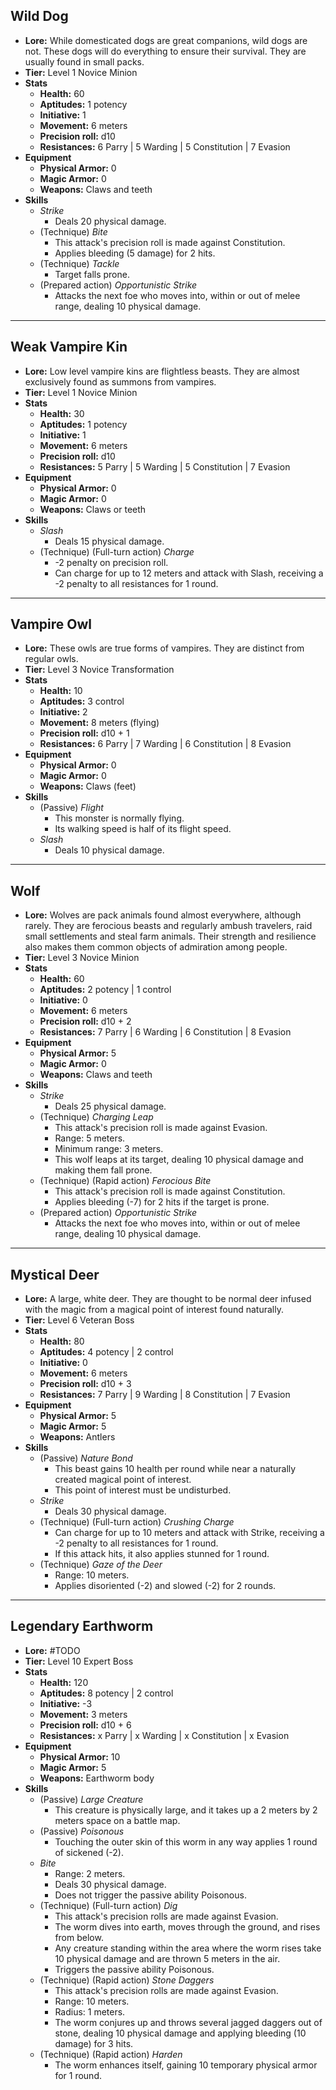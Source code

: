 ## Wild Dog
+ **Lore:** While domesticated dogs are great companions, wild dogs are not. These dogs will do everything to ensure their survival. They are usually found in small packs.
+ **Tier:** Level 1 Novice Minion
+ **Stats**
	+ **Health:** 60 
	+ **Aptitudes:** 1 potency
	+ **Initiative:** 1
	+ **Movement:** 6 meters
	+ **Precision roll:** d10
	+ **Resistances:** 6 Parry | 5 Warding | 5 Constitution | 7 Evasion
+ **Equipment**
	+ **Physical Armor:** 0
	+ **Magic Armor:** 0
	+ **Weapons:** Claws and teeth
+ **Skills**
	+ *Strike*
		+ Deals 20 physical damage.
	+ (Technique) *Bite*
		+ This attack's precision roll is made against Constitution.
		+ Applies bleeding (5 damage) for 2 hits.
	+ (Technique) *Tackle*
		+ Target falls prone.
	+ (Prepared action) *Opportunistic Strike*
		+ Attacks the next foe who moves into, within or out of melee range, dealing 10 physical damage.

---
## Weak Vampire Kin
+ **Lore:** Low level vampire kins are flightless beasts. They are almost exclusively found as summons from vampires.
+ **Tier:** Level 1 Novice Minion
+ **Stats**
	+ **Health:** 30
	+ **Aptitudes:** 1 potency 
	+ **Initiative:** 1
	+ **Movement:** 6 meters
	+ **Precision roll:** d10
	+ **Resistances:** 5 Parry | 5 Warding | 5 Constitution | 7 Evasion
+ **Equipment**
	+ **Physical Armor:** 0
	+ **Magic Armor:** 0
	+ **Weapons:** Claws or teeth
+ **Skills**
	+ *Slash*
		+ Deals 15 physical damage.
	+ (Technique) (Full-turn action) *Charge*
		+ -2 penalty on precision roll.
		+ Can charge for up to 12 meters and attack with Slash, receiving a -2 penalty to all resistances for 1 round.

---
## Vampire Owl
+ **Lore:** These owls are true forms of vampires. They are distinct from regular owls.
+ **Tier:** Level 3 Novice Transformation
+ **Stats**
	+ **Health:** 10
	+ **Aptitudes:** 3 control
	+ **Initiative:** 2
	+ **Movement:** 8 meters (flying) 
	+ **Precision roll:** d10 + 1
	+ **Resistances:** 6 Parry | 7 Warding | 6 Constitution | 8 Evasion
+ **Equipment**
	+ **Physical Armor:** 0
	+ **Magic Armor:** 0
	+ **Weapons:** Claws (feet)
+ **Skills**
	+ (Passive) *Flight*
		+ This monster is normally flying.
		+ Its walking speed is half of its flight speed.
	+ *Slash*
		+ Deals 10 physical damage.

---
## Wolf
+ **Lore:** Wolves are pack animals found almost everywhere, although rarely. They are ferocious beasts and regularly ambush travelers, raid small settlements and steal farm animals. Their strength and resilience also makes them common objects of admiration among people.
+ **Tier:** Level 3 Novice Minion
+ **Stats** 
	+ **Health:** 60
	+ **Aptitudes:** 2 potency | 1 control
	+ **Initiative:** 0
	+ **Movement:** 6 meters 
	+ **Precision roll:** d10 + 2
	+ **Resistances:** 7 Parry | 6 Warding | 6 Constitution | 8 Evasion
+ **Equipment**
	+ **Physical Armor:** 5
	+ **Magic Armor:** 0
	+ **Weapons:** Claws and teeth
+ **Skills**
	+ *Strike*
		+ Deals 25 physical damage.
	+ (Technique) *Charging Leap*
		+ This attack's precision roll is made against Evasion.
		+ Range: 5 meters.
		+ Minimum range: 3 meters.
		+ This wolf leaps at its target, dealing 10 physical damage and making them fall prone.
	+ (Technique) (Rapid action) *Ferocious Bite*
		+ This attack's precision roll is made against Constitution.
		+ Applies bleeding (-7) for 2 hits if the target is prone.
	+ (Prepared action) *Opportunistic Strike*
		+ Attacks the next foe who moves into, within or out of melee range, dealing 10 physical damage.

---
## Mystical Deer
+ **Lore:** A large, white deer. They are thought to be normal deer infused with the magic from a magical point of interest found naturally.
+ **Tier:** Level 6 Veteran Boss
+ **Stats**
	+ **Health:** 80 
	+ **Aptitudes:** 4 potency | 2 control
	+ **Initiative:** 0
	+ **Movement:** 6 meters
	+ **Precision roll:** d10 + 3
	+ **Resistances:** 7 Parry | 9 Warding | 8 Constitution | 7 Evasion
+ **Equipment**
	+ **Physical Armor:** 5
	+ **Magic Armor:** 5
	+ **Weapons:** Antlers
+ **Skills**
	+ (Passive) *Nature Bond*
		+ This beast gains 10 health per round while near a naturally created magical point of interest.
		+ This point of interest must be undisturbed.
	+ *Strike*
		+ Deals 30 physical damage.
	+ (Technique) (Full-turn action) *Crushing Charge*
		+ Can charge for up to 10 meters and attack with Strike, receiving a -2 penalty to all resistances for 1 round. 
		+ If this attack hits, it also applies stunned for 1 round.
	+ (Technique) *Gaze of the Deer*
		+ Range: 10 meters.
		+ Applies disoriented (-2) and slowed (-2) for 2 rounds.

---
## Legendary Earthworm
+ **Lore:** #TODO 
+ **Tier:** Level 10 Expert Boss
+ **Stats**
	+ **Health:** 120
	+ **Aptitudes:** 8 potency | 2 control
	+ **Initiative:** -3
	+ **Movement:** 3 meters
	+ **Precision roll:** d10 + 6
	+ **Resistances:** x Parry | x Warding | x Constitution | x Evasion
+ **Equipment**
	+ **Physical Armor:** 10
	+ **Magic Armor:** 5
	+ **Weapons:** Earthworm body
+ **Skills**
	+ (Passive) *Large Creature*
		+ This creature is physically large, and it takes up a 2 meters by 2 meters space on a battle map. 
	+ (Passive) *Poisonous*
		+ Touching the outer skin of this worm in any way applies 1 round of sickened (-2). 
	+ *Bite*
		+ Range: 2 meters. 
		+ Deals 30 physical damage.
		+ Does not trigger the passive ability Poisonous.
	+ (Technique) (Full-turn action) *Dig*
		+ This attack's precision rolls are made against Evasion.
		+ The worm dives into earth, moves through the ground, and rises from below. 
		+ Any creature standing within the area where the worm rises take 10 physical damage and are thrown 5 meters in the air.
		+ Triggers the passive ability Poisonous.
	+ (Technique) (Rapid action) *Stone Daggers*
		+ This attack's precision rolls are made against Evasion.
		+ Range: 10 meters.
		+ Radius: 1 meters.
		+ The worm conjures up and throws several jagged daggers out of stone, dealing 10 physical damage and applying bleeding (10 damage) for 3 hits.
	+ (Technique) (Rapid action) *Harden*
		+ The worm enhances itself, gaining 10 temporary physical armor for 1 round.
